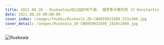 ```yaml
---
title: 2021.08.29 - Ruskeala山地公园的地下湖， 俄罗斯卡累利阿 (© Konstantin Trubavin/Offset by Shutterstock)
date: 2021.08.29 00:00:00
cover_index: /images/thumbs/Ruskeala_ZH-CN0059931600_533x300.jpg
cover_detail: /images/Ruskeala_ZH-CN0059931600_1920x1080.jpg
---
```


![Ruskeala](/images/Ruskeala_ZH-CN0059931600_1920x1080.jpg)
